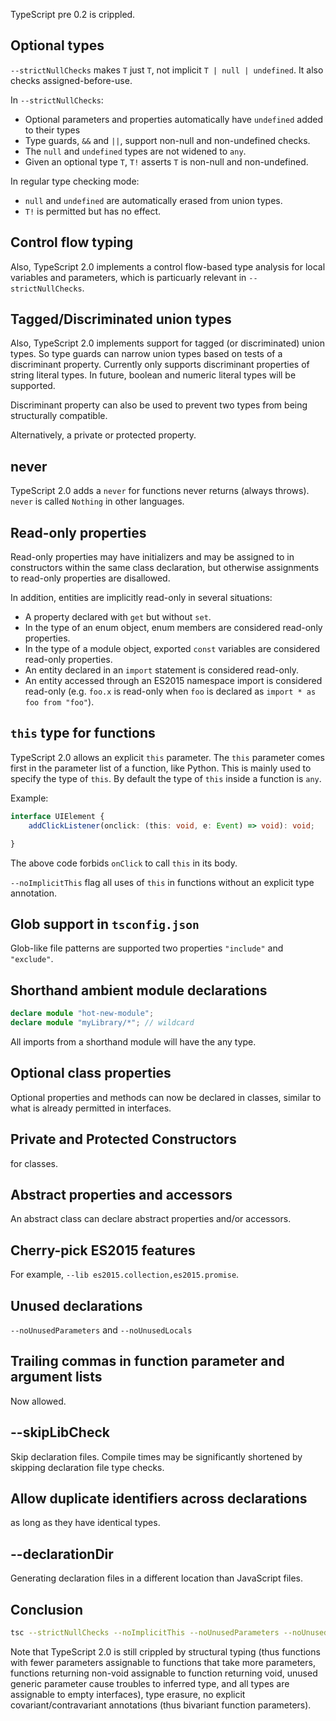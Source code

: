 TypeScript pre 0.2 is crippled.

Optional types
--------------

`--strictNullChecks` makes `T` just `T`, not implicit `T | null | undefined`.
It also checks assigned-before-use.

In `--strictNullChecks`:

- Optional parameters and properties automatically have `undefined` added to their types
- Type guards, `&&` and `||`, support non-null and non-undefined checks.
- The `null` and `undefined` types are not widened to `any`.
- Given an optional type `T`, `T!` asserts `T` is non-null and non-undefined.

In regular type checking mode:

- `null` and `undefined` are automatically erased from union types.
- `T!` is permitted but has no effect.

Control flow typing
-------------------

Also, TypeScript 2.0 implements a control flow-based type analysis
for local variables and parameters,
which is particuarly relevant in `--strictNullChecks`.

Tagged/Discriminated union types
--------------------------------

Also, TypeScript 2.0 implements support for tagged (or discriminated) union types.
So type guards can narrow union types based on tests of a discriminant property.
Currently only supports discriminant properties of string literal types.
In future, boolean and numeric literal types will be supported.

Discriminant property can also be used to prevent two types from being structurally compatible.

Alternatively, a private or protected property.

never
-----

TypeScript 2.0 adds a `never` for functions never returns (always throws).
`never` is called `Nothing` in other languages.

Read-only properties
--------------------

Read-only properties may have initializers and may be assigned to in
constructors within the same class declaration, but otherwise assignments to
read-only properties are disallowed.

In addition, entities are implicitly read-only in several situations:

- A property declared with `get` but without `set`.
- In the type of an enum object, enum members are considered read-only properties.
- In the type of a module object, exported `const` variables are considered read-only properties.
- An entity declared in an `import` statement is considered read-only.
- An entity accessed through an ES2015 namespace import is considered read-only
  (e.g. `foo.x` is read-only when `foo` is declared as `import * as foo from "foo"`).

`this` type for functions
-------------------------

TypeScript 2.0 allows an explicit `this` parameter.
The `this` parameter comes first in the parameter list of a function,
like Python.
This is mainly used to specify the type of `this`.
By default the type of `this` inside a function is `any`.

Example:

```typescript
interface UIElement {
    addClickListener(onclick: (this: void, e: Event) => void): void;

}
```

The above code forbids `onClick` to call `this` in its body.

`--noImplicitThis` flag all uses of `this` in functions without an explicit type annotation.

Glob support in `tsconfig.json`
-------------------------------

Glob-like file patterns are supported two properties `"include"` and `"exclude"`.

Shorthand ambient module declarations
-------------------------------------

```typescript
declare module "hot-new-module";
declare module "myLibrary/*"; // wildcard
```

All imports from a shorthand module will have the any type.

Optional class properties
-------------------------

Optional properties and methods can now be declared in classes,
similar to what is already permitted in interfaces.

Private and Protected Constructors
----------------------------------

for classes.

Abstract properties and accessors
---------------------------------

An abstract class can declare abstract properties and/or accessors.

Cherry-pick ES2015 features
---------------------------

For example, `--lib es2015.collection,es2015.promise`.

Unused declarations
-------------------

`--noUnusedParameters` and `--noUnusedLocals`

Trailing commas in function parameter and argument lists
--------------------------------------------------------

Now allowed.

--skipLibCheck
--------------

Skip declaration files.
Compile times may be significantly shortened by skipping declaration file type checks.

Allow duplicate identifiers across declarations
-----------------------------------------------

as long as they have identical types.

--declarationDir
----------------

Generating declaration files in a different location than JavaScript files.

Conclusion
----------

```sh
tsc --strictNullChecks --noImplicitThis --noUnusedParameters --noUnusedLocals --skipLibCheck
```

Note that TypeScript 2.0 is still crippled by
structural typing
(thus functions with fewer parameters assignable to functions that take more parameters,
functions returning non-void assignable to function returning void,
unused generic parameter cause troubles to inferred type,
and all types are assignable to empty interfaces),
type erasure,
no explicit covariant/contravariant annotations
(thus bivariant function parameters).


